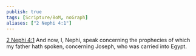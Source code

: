 ```yaml
---
publish: true
tags: [Scripture/BoM, noGraph]
aliases: ["2 Nephi 4:1"]
---
```

[2 Nephi 4:1](https://churchofjesuschrist.org/study/scriptures/bofm/2-ne/4?lang=eng&id=p1#p1) And now, I, Nephi, speak concerning the prophecies of which my father hath spoken, concerning Joseph, who was carried into Egypt.
